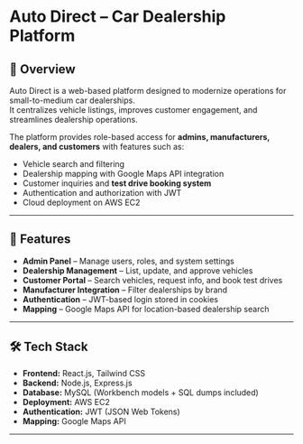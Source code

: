 # Auto Direct – Car Dealership Platform

## 📌 Overview
Auto Direct is a web-based platform designed to modernize operations for small-to-medium car dealerships.  
It centralizes vehicle listings, improves customer engagement, and streamlines dealership operations.  

The platform provides role-based access for **admins, manufacturers, dealers, and customers** with features such as:
- Vehicle search and filtering
- Dealership mapping with Google Maps API integration
- Customer inquiries and **test drive booking system**
- Authentication and authorization with JWT
- Cloud deployment on AWS EC2

---

## 🚀 Features
- **Admin Panel** – Manage users, roles, and system settings  
- **Dealership Management** – List, update, and approve vehicles  
- **Customer Portal** – Search vehicles, request info, and book test drives  
- **Manufacturer Integration** – Filter dealerships by brand  
- **Authentication** – JWT-based login stored in cookies  
- **Mapping** – Google Maps API for location-based dealership search  

---

## 🛠️ Tech Stack
- **Frontend:** React.js, Tailwind CSS  
- **Backend:** Node.js, Express.js  
- **Database:** MySQL (Workbench models + SQL dumps included)  
- **Deployment:** AWS EC2  
- **Authentication:** JWT (JSON Web Tokens)  
- **Mapping:** Google Maps API  

---
